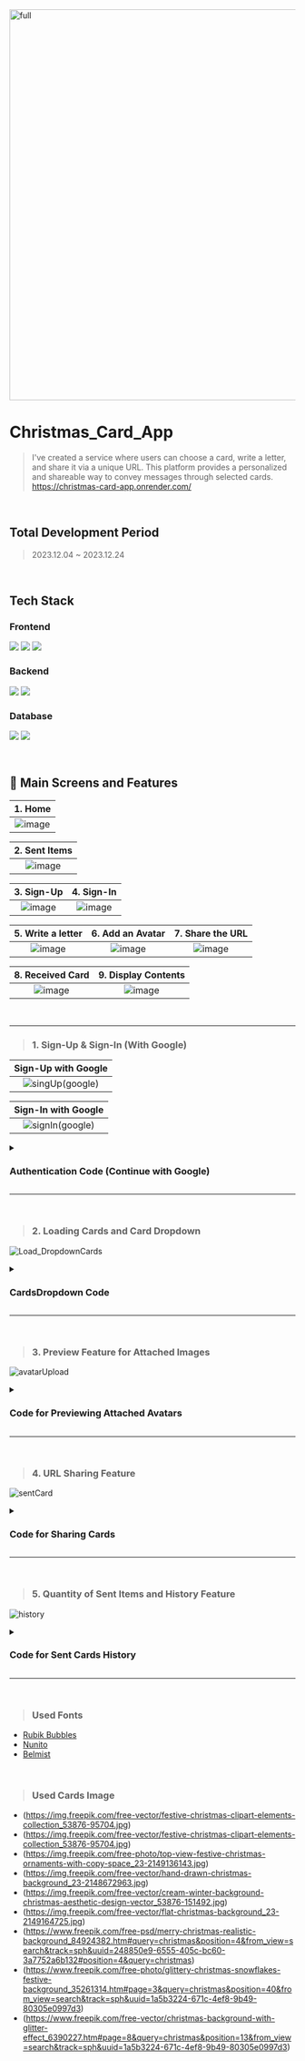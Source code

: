 
<img width="687" alt="full" src="https://github.com/inayoon/christmas_card_app/assets/100747899/6290afd5-d388-4e84-8320-cfe4029ff071">

# Christmas_Card_App
 > I've created a service where users can choose a card, write a letter, and share it via a unique URL. This platform provides a personalized and shareable way to convey messages through selected cards.<br/>
> https://christmas-card-app.onrender.com/
<br/>

## Total Development Period
> 2023.12.04 ~ 2023.12.24
<br/>

## Tech Stack
### Frontend
<img src="https://img.shields.io/badge/React-61DAFB?style=for-the-badge&logo=React&logoColor=white">  <img src="https://img.shields.io/badge/Redux-764ABC?style=for-the-badge&logo=Redux&logoColor=white">  <img src="https://img.shields.io/badge/Tailwind CSS-06B6D4?style=for-the-badge&logo=Tailwind CSS&logoColor=white">

### Backend
<img src="https://img.shields.io/badge/Express-000000?style=for-the-badge&logo=Express&logoColor=white">  <img src="https://img.shields.io/badge/Node.js-339933?style=for-the-badge&logo=Node.js&logoColor=white">

### Database
<img src="https://img.shields.io/badge/MongoDB-47A248?style=for-the-badge&logo=MongoDB&logoColor=white">  <img src="https://img.shields.io/badge/Firebase-FFCA28?style=for-the-badge&logo=Firebase&logoColor=white">

<br/>

## 💌 Main Screens and Features
|                                                           1.  Home                                                              |
| :--------------------------------------------------------------------------------------------------------------------------------------: |
| ![image](https://github.com/inayoon/christmas_card_app/assets/100747899/3a927b3d-188f-4986-b916-4e85c5a0cf1b) |

|                                                           **2. Sent Items**                                                              |
| :---------------------------------------------------------------------------------------------------------------------------------: |
|  ![image](https://github.com/inayoon/christmas_card_app/assets/100747899/f0ba484e-5752-4b49-9cf2-68dd00d2117b) |

|                                                             **3.  Sign-Up**                                                                |                                                         **4. Sign-In**                                                             |
| :--------------------------------------------------------------------------------------------------------------------------------------: | :---------------------------------------------------------------------------------------------------------------------------------: |
|  ![image](https://github.com/inayoon/christmas_card_app/assets/100747899/ba026ef8-c34e-43e7-9031-0eae6aa60ae5)  |  ![image](https://github.com/inayoon/christmas_card_app/assets/100747899/1f59d485-acde-4f44-a1d8-cf497b25a2a2)  |

|                                                             **5.  Write a letter**                                                                |                                                         **6. Add an Avatar**                                                             |                                                         **7. Share the URL**                                                             |
| :--------------------------------------------------------------------------------------------------------------------------------------: | :---------------------------------------------------------------------------------------------------------------------------------: | :---------------------------------------------------------------------------------------------------------------------------------: |
|  ![image](https://github.com/inayoon/christmas_card_app/assets/100747899/c00dc6c8-36eb-4b69-9337-7e6930d9d8a7)  |  ![image](https://github.com/inayoon/christmas_card_app/assets/100747899/41f01d79-ebc3-44f1-8824-8750ae1333f5)  |  ![image](https://github.com/inayoon/christmas_card_app/assets/100747899/e44d0608-2f18-4a06-b11b-8d9625969198)  |

|                                                             **8.  Received Card**                                                                |                                                         **9. Display Contents**                                                             |
| :--------------------------------------------------------------------------------------------------------------------------------------: | :---------------------------------------------------------------------------------------------------------------------------------: |
|  ![image](https://github.com/inayoon/christmas_card_app/assets/100747899/d2dce9dc-ab19-4a6b-b311-efafdda46885)   |  ![image](https://github.com/inayoon/christmas_card_app/assets/100747899/96f73c2b-13ba-4ffd-988f-688cdb9e392a)  |

<br/>

---

> ### 1. Sign-Up & Sign-In (With Google)

|                                                           Sign-Up with Google                                                              |
| :--------------------------------------------------------------------------------------------------------------------------------------: |
| ![singUp(google)](https://github.com/inayoon/christmas_card_app/assets/100747899/7888c801-a882-4743-9557-3b4051ba259c)  |

|                                                        **Sign-In with Google**                                                             |
| :---------------------------------------------------------------------------------------------------------------------------------: |
|  ![signIn(google)](https://github.com/inayoon/christmas_card_app/assets/100747899/060f9b0a-973f-48a5-8a24-c9bc6ff12093)  |

<details>
<summary><h3>Authentication Code (Continue with Google)</h3></summary>
<br/>

Used firebase GoogleAuth function.<br/>
But, Sign-up and sign-in are possible without a Google account.

```Javascript
<!-- OAuth.jsx -->
import { GoogleAuthProvider, signInWithPopup, getAuth } from "firebase/auth";
import { app } from "../firebase";
import { useDispatch } from "react-redux";
import { signInSuccess } from "../../redux/user/userSlice.js";
import { useNavigate } from "react-router-dom";

export default function OAuth() {
  const dispatch = useDispatch();
  const navigate = useNavigate();
  const handleGoogleClick = async () => {
    try {
      const provider = new GoogleAuthProvider();
      const auth = getAuth(app);
      const result = await signInWithPopup(auth, provider);
      const res = await fetch("/api/auth/google", {
        method: "POST",
        headers: { "Content-Type": "application/json" },
        body: JSON.stringify({
          name: result.user.displayName,
          email: result.user.email,
          photo: result.user.photoURL,
        }),
      });
      const data = await res.json();
      dispatch(signInSuccess(data));
      navigate("/");
    } catch (error) {
      console.log("Couldn't connect to Google", error);
    }
  };
  return (
    <button
      type="button"
      onClick={handleGoogleClick}
      className="bg-green-700 rounded-lg p-2 text-white hover:text-yellow-300 hover:font-bold relative group"
    >
      Continue with Google
      <span className="absolute right-60 top-0 transform translate-x-1/2 -translate-y-1/2 opacity-0 group-hover:opacity-100 text-xl">
        🎄
      </span>
    </button>
  );
}

```
```Javascript
<!-- auth.contorllers.js -->
import User from "../models/user.model.js";
import bcryptjs from "bcryptjs";
import { errorHandler } from "../utils/error.js";
import jwt from "jsonwebtoken";
import { v4 as uuidv4 } from "uuid";

export const signup = async (req, res, next) => {
  const { username, email, password } = req.body;
  const hashedPw = bcryptjs.hashSync(password, 10);
  const newUser = new User({ username, email, password: hashedPw });
  try {
    await newUser.save();
    res.status(201).json({ message: "User created Successfully" });
  } catch (error) {
    next(error);
  }
};

export const signin = async (req, res, next) => {
  const { email, password } = req.body;
  try {
    const validUser = await User.findOne({ email });
    if (!validUser) {
      return next(errorHandler(404, "User not Found"));
    }
    const validPassword = bcryptjs.compareSync(password, validUser.password);
    if (!validPassword) {
      return next(errorHandler(401, "Wrong credentials"));
    }

    const token = jwt.sign({ id: validUser._id }, process.env.JWT_SECRET);

    // To avoid returning password to client server
    // store hashedPw to password and the rest of the info is stored in the 'rest'
    const { password: hashedPassword, ...rest } = validUser._doc;
    const expiryDate = new Date(Date.now() + 3 * 3600000); //1hour last
    //store token value inside the cookie(which is access_token)
    //and when user is logged in successfully, show the rest of the info
    res
      .cookie("access_token", token, { httpOnly: true, expires: expiryDate })
      .status(200)
      .json(rest);
  } catch (error) {
    next(error);
  }
};

export const google = async (req, res, next) => {
  try {
    const user = await User.findOne({ email: req.body.email });
    if (user) {
      const token = jwt.sign({ id: user._id }, process.env.JWT_SECRET);
      const { password: hashedPw, ...rest } = user._doc;
      const expiryDate = new Date(Date.now() + 3 * 3600000); //1hr last
      res
        .cookie("access_token", token, {
          httpOnly: true,
          expires: expiryDate,
        })
        .status(200)
        .json(rest);
    } else {
      //if the user does not exist, we need to create password for the user and save it in the db
      const generatedPw =
        Math.random().toString(36).slice(-8) +
        Math.random().toString(36).slice(-8);
      const hashedPw = bcryptjs.hashSync(generatedPw, 10);
      const newUser = new User({
        username:
          req.body.name.split(" ").join("").toLowerCase() + uuidv4().toString(),
        email: req.body.email,
        password: hashedPw,
        profilePicture: req.body.photo,
      });
      await newUser.save();
      //create JWT with new user id
      const token = jwt.sign({ id: newUser._id }, process.env.JWT_SECRET);
      // inside newUser._doc, save password value in 'hashedPassword2',
      // and the rest properties are saved in 'rest' variable
      const { password: hashedPassword2, ...rest } = newUser._doc;
      const expiryDate = new Date(Date.now() + 3 * 3600000); //1hour last
      res
        .cookie("access_token", token, {
          httpOnly: true,
          expires: expiryDate,
        })
        .status(200)
        .json(rest);
    }
  } catch (error) {
    next(error);
  }
};

export const signout = (req, res) => {
  res.clearCookie("access_token").status(200).json("Logout successfully");
};

```
</details>

---

<br/>

> ### 2. Loading Cards and Card Dropdown

![Load_DropdownCards](https://github.com/inayoon/christmas_card_app/assets/100747899/933a857e-f592-4c59-bac6-9db7eeb2ec0e)
<details>
<summary><h3>CardsDropdown Code</h3></summary>
<br/>

When a card is changed through the dropdown menu, the code retrieves the changed name value. <br/>
It then searches for the corresponding card in the JSON data containing all cards. The matched card information is stored in the `cardSlice`.

```Javascript
<!-- CardPicked.jsx -->
import React, { useState, useEffect } from "react";
import { useNavigate } from "react-router-dom";
import { useSelector, useDispatch } from "react-redux";
import {
  selectCardState,
  selectCard,
  saveLetter,
} from "../../redux/card/cardSlice.js";
import cardData from "../data/card.json";

export default function CardPicked() {
  const dispatch = useDispatch();
  const navigate = useNavigate();
  const { title, url, letter } =
    useSelector(selectCardState).selectedCard || {};
  const [selectedImageTitle, setSelectedImageTitle] = useState(title);

   const handleDropdownChange = (e) => {
    const selectedTitle = e.target.value;
    setSelectedImageTitle(selectedTitle);
    const selectedCard = cardData.find((card) => card.title === selectedTitle);
    dispatch(selectCard(selectedCard));
  };
  useEffect(() => {
    setSelectedImageTitle(title);
  }, [title]);

...

 return(
  ...
 <div>
   <select
     className="mt-2 rounded-md text-sm bg-red-300 cursor-pointer "
     value={selectedImageTitle}
     onChange={handleDropdownChange}
    >
      {cardData.map((card, index) => (
        <option key={index} value={card.title}>
          {card.title}
         </option>
       ))}
     </select>
  )
}
```
</details>

---

<br/>

> ### 3. Preview Feature for Attached Images
![avatarUpload](https://github.com/inayoon/christmas_card_app/assets/100747899/5ab137d8-110d-4bba-9013-aeb7eff3a644)


<details>
<summary><h3>Code for Previewing Attached Avatars</h3></summary>
<br/>

When a successful image upload occurs using Firebase Storage, the image is assigned a URL. <br/>
Subsequently, the `updateEnvelope` reducer is invoked via the dispatch function, storing the name and avatar URL of the recipient in the `cardSlice`.

```Javascript
    const handleFileUpload = async (image) => {
    const storage = getStorage(app);
    const fileName = uuidv4() + image.name;
    const storageRef = ref(storage, fileName);
    const uploadTask = uploadBytesResumable(storageRef, image);
    const currentRecipient = recipient;
    uploadTask.on(
      "state_changed",
      (snapshot) => {
        const progress =
          (snapshot.bytesTransferred / snapshot.totalBytes) * 100;
        setImagePercent(Math.round(progress));
      },
      (error) => {
        setImageError(true);
      },
      async () => {
        const downloadURL = await getDownloadURL(uploadTask.snapshot.ref);
        dispatch(
          updateEnvelope({ recipient: currentRecipient, avatar: downloadURL })
        );
      }
    );
  };

 return(
    <div className="flex justify-end mx-8 mt-32 pb-2">
     <div className="p-4" id="home_banner">
      From.
     </div>
     <input
      type="file"
      ref={fileRef}
      hidden
      accept="image/*"
      onChange={(e) => setImage(e.target.files[0])}
      />
      <img
        className="h-14 w-14  self-center cursor-pointer rounded-full object-cover"
        src={avatar || currentUser.profilePicture}
        alt="avatar"
        onClick={() => fileRef.current.click()}
        />
     </div>
 ... 
)
```

</details>

---

<br/>

> ### 4. URL Sharing Feature
![sentCard](https://github.com/inayoon/christmas_card_app/assets/100747899/4e850b23-12f6-4f9a-b96d-8beff953fef2)


<details>
<summary><h3>Code for Sharing Cards</h3></summary>
<br/>

When users click the send button, all card details are stored in the database. <br/>
A unique URL, including the card ID, can be effortlessly copied using the copy button, allowing easy sharing with recipients.

```Javascript
 <!-- Code for Establishing Server Communication through POST request -->
    const response = await axios.post("/api/card/send-card", formData, {
        // withCredentials: true,
        headers: {
          "Content-Type": "application/json",
        },
      });
      const data = response.data;
      if (data.success === false) {
        console.log("Card sent failed");
      } else {
        const newCardId = data.cardId;
        setCardId(newCardId);
        const cardURL = `https://christmas-card-app.onrender.com/sent-card/${newCardId}`;
        setsentCardURL(cardURL);
        console.log("Card sent successfully");
      }
      setIsModalVisible(true);
    } catch (error) {
      console.error("Error sending the card", error);
    }
  };

 <!-- Code for Copying the URL of the Sent Card  -->
 const copyToClipboard = (text) => {
    const textArea = document.createElement("textarea");
    textArea.value = text;
    document.body.appendChild(textArea);
    textArea.select();
    document.execCommand("copy");
    document.body.removeChild(textArea);
  };

 return (
 <!-- Where the copyToClipboard Function is Invoked  -->
   <button
    onClick={() => copyToClipboard(sentCardURL)}
    className="bg-blue-500 text-white px-4 py-2 rounded-md"
   >
    Copy URL
   </button>
)
    
```

</details>

---

<br/>

> ### 5. Quantity of Sent Items and History Feature
![history](https://github.com/inayoon/christmas_card_app/assets/100747899/dab7d638-d457-4207-aedb-ad93758b43d1)


<details>
<summary><h3>Code for Sent Cards History</h3></summary>
<br/>

When the Home component renders, it makes a GET request to fetch all cards from the database with the corresponding userId.<br/>
And when clicking the number of cards at `Home` page, it passes the `allCards` state to the `History` page.

```Javascript
Home.jsx
 <!-- Code for Server Communication through GET request to get AllCards Info-->
const getNumberOfCards = async () => {
    if (currentUser._id) {
      const response = await axios.get(
        `/api/card/getAllCard/${currentUser._id}`,
        {
          withCredentials: true,
        }
      );
      const data = response.data;
      setAllCards(data);
    }
  };
  useEffect(() => {
    getNumberOfCards();
  }, []);

 <!-- Code for Sending the AllCards state to History Component -->
const handleClick = () => {
    if (currentUser) {
      navigate(`/history/${currentUser._id}`, { state: allCards });
    } else {
      navigate("/");
    }

```

```Javascript
History.jsx
import { useLocation } from "react-router-dom";

export default function History() {
  const location = useLocation();
  const allCards = location.state;
  const extractDate = (createdAt) => {
    const dateObj = new Date(createdAt);
    const formattedDate = dateObj.toISOString().split("T")[0];
    return formattedDate;
  };

  return (
    <div className="p-4 md:p-8">
      <h1 className="text-center text-3xl text-emerald-400 py-2 text-outline-black mb-4 md:mb-8">
        Sent Items
      </h1>
      <div className="flex justify-center">
        <ul className="flex justify-center gap-4 transition-all flex-wrap ">
          {allCards.map((card, index) => (
            <li key={index} className=" hover:scale-105 ">
              <img
                className="rounded-lg shadow-lg cursor-pointer w-60 h-40  overflow-hidden"
                key={index}
                src={card.url}
              />
              <div className="mt-2 rounded-xl  bg-green-800 text-center py-1 shadow-lg mb-1">
                <p className="font-bold text-white">To. {card.recipient}</p>
                <p className="text-white" id="home_banner">
                  Date: {extractDate(card.createdAt)}
                </p>
              </div>
            </li>
          ))}
        </ul>
      </div>
    </div>
  );
}

```

</details>

---

<br/>

> ### Used Fonts
  - [Rubik Bubbles](https://fonts.google.com/specimen/Rubik+Bubbles?query=Rubik+Bubble)
  - [Nunito](https://fonts.google.com/specimen/Nunito?query=nunito)
  - [Belmist](https://www.cdnfonts.com/belmist.font)

<br/>

> ### Used Cards Image
  - (https://img.freepik.com/free-vector/festive-christmas-clipart-elements-collection_53876-95704.jpg)
  - (https://img.freepik.com/free-vector/festive-christmas-clipart-elements-collection_53876-95704.jpg)
  - (https://img.freepik.com/free-photo/top-view-festive-christmas-ornaments-with-copy-space_23-2149136143.jpg)
  - (https://img.freepik.com/free-vector/hand-drawn-christmas-background_23-2148672963.jpg)
  - (https://img.freepik.com/free-vector/cream-winter-background-christmas-aesthetic-design-vector_53876-151492.jpg)
  - (https://img.freepik.com/free-vector/flat-christmas-background_23-2149164725.jpg)
  - (https://www.freepik.com/free-psd/merry-christmas-realistic-background_84924382.htm#query=christmas&position=4&from_view=search&track=sph&uuid=248850e9-6555-405c-bc60-3a7752a6b132#position=4&query=christmas)
  - (https://www.freepik.com/free-photo/glittery-christmas-snowflakes-festive-background_35261314.htm#page=3&query=christmas&position=40&from_view=search&track=sph&uuid=1a5b3224-671c-4ef8-9b49-80305e0997d3)
  - (https://www.freepik.com/free-vector/christmas-background-with-glitter-effect_6390227.htm#page=8&query=christmas&position=13&from_view=search&track=sph&uuid=1a5b3224-671c-4ef8-9b49-80305e0997d3)
